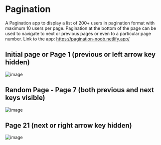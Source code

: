# Pagination
A Pagination app to display a list of 200+ users in pagination format with maximum 10 users per page.
Pagination at the bottom of the page can be used to navigate to next or previous pages or even to a particular page number.
Link to the app: https://pagination-noob.netlify.app/

## Initial page or Page 1 (previous or left arrow key hidden)
![image](https://github.com/user-attachments/assets/02cd8e05-ece9-4fd5-86f5-b10cc5bb0d14)

## Random Page - Page 7 (both previous and next keys visible)
![image](https://github.com/user-attachments/assets/2997bc6e-633b-44e9-b3c3-610917f99738)

## Page 21 (next or right arrow key hidden)
![image](https://github.com/user-attachments/assets/4fd5232d-6049-4c4a-a209-225ae0e3dcda)
